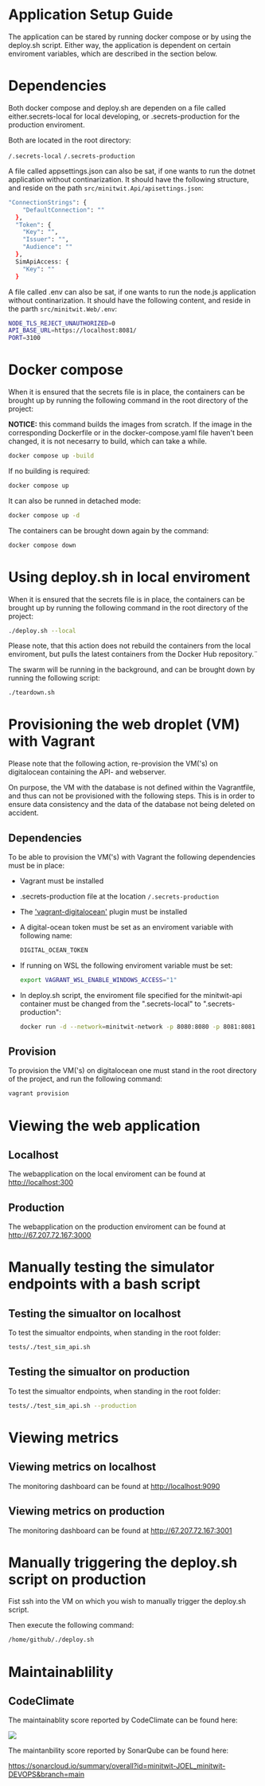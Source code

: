 # Application Setup Guide

The application can be stared by running docker compose or by using the deploy.sh script.
Either way, the application is dependent on certain enviroment variables, which are described in the section below.

# Dependencies

Both docker compose and deploy.sh are dependen on a file called either.secrets-local for local developing,
or .secrets-production for the production enviroment.

Both are located in the root directory:

```/.secrets-local```
```/.secrets-production```

A file called appsettings.json can also be sat, if one wants to run the dotnet application without continarization.
It should have the following structure, and reside on the path ```src/minitwit.Api/apisettings.json```:

```sh
"ConnectionStrings": {
    "DefaultConnection": ""
  },
  "Token": {
    "Key": "",
    "Issuer": "",
    "Audience": ""
  },
  SimApiAccess: {
    "Key": ""
  }
```
A file called .env can also be sat, if one wants to run the node.js application without continarization.
It should have the following content, and reside in the parth ```src/minitwit.Web/.env```:

```sh
NODE_TLS_REJECT_UNAUTHORIZED=0
API_BASE_URL=https://localhost:8081/
PORT=3100
```

# Docker compose

When it is ensured that the secrets file is in place, 
the containers can be brought up by running the following command in the root directory of the project:

**NOTICE:** this command builds the images from scratch. If the image in the corresponding Dockerfile 
or in the docker-compose.yaml file haven't been changed, it is not necesarry to build, which can take a while.

```sh
docker compose up -build
```

If no building is required:

```sh
docker compose up
```

It can also be runned in detached mode:

```sh
docker compose up -d
```

The containers can be brought down again by the command:

```sh
docker compose down
```

# Using deploy.sh in local enviroment

When it is ensured that the secrets file is in place, 
the containers can be brought up by running the following command in the root directory of the project:

```sh
./deploy.sh --local
```

Please note, that this action does not rebuild the containers from the local enviroment, but pulls the latest containers from the Docker Hub repository.¨

The swarm will be running in the background, and can be brought down by running the following script:

```sh
./teardown.sh
```

# Provisioning the web droplet (VM) with Vagrant

Please note that the following action, re-provision the VM('s) on digitalocean containing the API- and webserver.

On purpose, the VM with the database is not defined within the Vagrantfile, and thus can not be provisioned
with the following steps.
This is in order to ensure data consistency and the data of the database not being deleted on accident.

## Dependencies

To be able to provision the VM('s) with Vagrant the following dependencies must be in place:

- Vagrant must be installed
- .secrets-production file at the location ```/.secrets-production```
- The <a href="https://github.com/devopsgroup-io/vagrant-digitalocean"><span>'vagrant-digitalocean'</span></a> plugin must be installed
- A digital-ocean token must be set as an enviroment variable with following name:
  
  ```sh
  DIGITAL_OCEAN_TOKEN
  ```
- If running on WSL the following enviroment variable must be set:
  
  ```sh
  export VAGRANT_WSL_ENABLE_WINDOWS_ACCESS="1"  
  ```
- In deploy.sh script, the enviroment file specified for the minitwit-api container must be changed from the ".secrets-local" to ".secrets-production":
  
  ```sh
  docker run -d --network=minitwit-network -p 8080:8080 -p 8081:8081 --name=minitwit-api --env-file .secrets-production lukan707/minitwit-joel-api:latest
  ```

## Provision

To provision the VM('s) on digitalocean one must stand in the root directory of the project, and run the following command:

```sh
vagrant provision
```

# Viewing the web application

## Localhost

The webapplication on the local enviroment can be found at <http://localhost:300>

## Production

The webapplication on the production enviroment can be found at <http://67.207.72.167:3000>

# Manually testing the simulator endpoints with a bash script

## Testing the simualtor on localhost

To test the simualtor endpoints, when standing in the root folder:

```sh
tests/./test_sim_api.sh 
```

## Testing the simualtor on production

To test the simualtor endpoints, when standing in the root folder:

```sh
tests/./test_sim_api.sh --production
```

# Viewing metrics

## Viewing metrics on localhost

The monitoring dashboard can be found at <http://localhost:9090>

## Viewing metrics on production

The monitoring dashboard can be found at <http://67.207.72.167:3001>

# Manually triggering the deploy.sh script on production

Fist ssh into the VM on which you wish to manually trigger the deploy.sh script.

Then execute the following command:

```sh
/home/github/./deploy.sh
```

# Maintainablility

## CodeClimate

The maintainablity score reported by CodeClimate can be found here:

<a href="https://codeclimate.com/github/minitwit-JOEL/minitwit-DEVOPS/maintainability"><img src="https://api.codeclimate.com/v1/badges/1a8ebed837410df38623/maintainability" /></a>

The maintanbility score reported by SonarQube can be found here:

<https://sonarcloud.io/summary/overall?id=minitwit-JOEL_minitwit-DEVOPS&branch=main>
